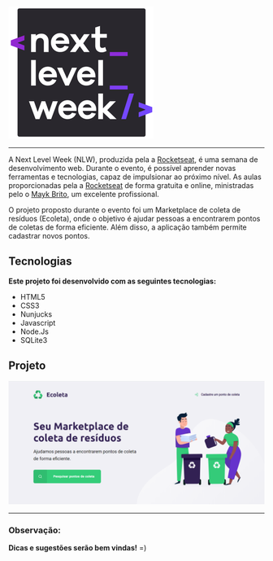 ![](public/assets/nlw.png)
***
A Next Level Week (NLW), produzida pela a [Rocketseat](https://rocketseat.com.br/), é uma semana de desenvolvimento web. 
Durante o evento, é possível aprender novas ferramentas e tecnologias, capaz de impulsionar ao próximo nível.
As aulas proporcionadas pela a [Rocketseat](https://rocketseat.com.br/) de forma gratuita e online, ministradas pelo o [Mayk Brito](https://github.com/maykbrito), um excelente profissional.

O projeto proposto durante o evento foi um Marketplace de coleta de resíduos (Ecoleta), onde o objetivo é ajudar pessoas a encontrarem pontos de coletas de forma eficiente. Além disso, a aplicação também permite cadastrar novos pontos.

## Tecnologias

**Este projeto foi desenvolvido com as seguintes tecnologias:**

  - HTML5
  - CSS3
  - Nunjucks
  - Javascript
  - Node.Js
  - SQLite3
  
  ## Projeto
  ![](/public/assets/homepage.png)
  ***
  
  ### Observação:
  **Dicas e sugestões serão bem vindas!** =)
  
